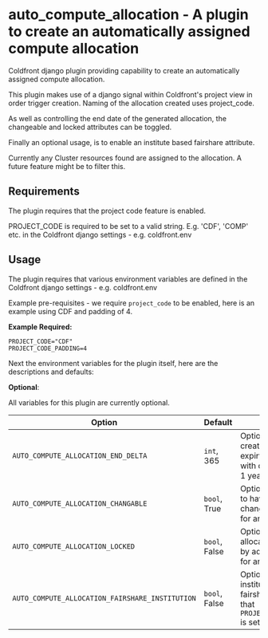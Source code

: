 # auto\_compute\_allocation - A plugin to create an automatically assigned compute allocation

Coldfront django plugin providing capability to create an automatically assigned compute allocation.

This plugin makes use of a django signal within Coldfront's project view in order trigger creation. Naming of the allocation created uses project\_code.

As well as controlling the end date of the generated allocation, the changeable and locked attributes can be toggled.

Finally an optional usage, is to enable an institute based fairshare attribute.

Currently any Cluster resources found are assigned to the allocation. A future feature might be to filter this.

## Requirements

The plugin requires that the project code feature is enabled.

PROJECT\_CODE is required to be set to a valid string. E.g. 'CDF', 'COMP' etc. in the Coldfront django settings - e.g. coldfront.env


## Usage

The plugin requires that various environment variables are defined in the Coldfront django settings - e.g. coldfront.env

Example pre-requisites - we require `project_code` to be enabled, here is an example using CDF and padding of 4.

**Example Required:**
```
PROJECT_CODE="CDF"
PROJECT_CODE_PADDING=4
```

Next the environment variables for the plugin itself, here are the descriptions and defaults:

**Optional**:

All variables for this plugin are currently optional.

| Option | Default | Description |
|--- | --- | --- |
| `AUTO_COMPUTE_ALLOCATION_END_DELTA` | `int`, 365 | Optional, number of days from creation of the allocation to expiry, default 365 to align with default project duration of 1 year  |
| `AUTO_COMPUTE_ALLOCATION_CHANGABLE` | `bool`, True | Optional, allows the allocation to have a request logged to change - this might be useful for an extension |
| `AUTO_COMPUTE_ALLOCATION_LOCKED` | `bool`, False | Optional, prevents the allocation from being modified by admin - this might be useful for an extensions |
| `AUTO_COMPUTE_ALLOCATION_FAIRSHARE_INSTITUTION` | `bool`, False | Optional, provides an institution based slurm fairshare attribute, requires that `PROJECT_INSTITUTION_EMAIL_MAP` is set |
